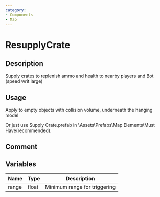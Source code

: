 ```yaml
---
category: 
- Components
- Map
---
```

# ResupplyCrate
## Description

Supply crates to replenish ammo and health to nearby players and Bot (speed writ large)

## Usage

Apply to empty objects with collision volume, underneath the hanging model

Or just use Supply Crate.prefab in \Assets\Prefabs\Map Elements\Must Have\(recommended).

## Comment

## Variables
| Name | Type | Description |
| ----------- | ----------- | ----------- |
| range  | float | Minimum range for triggering |  
